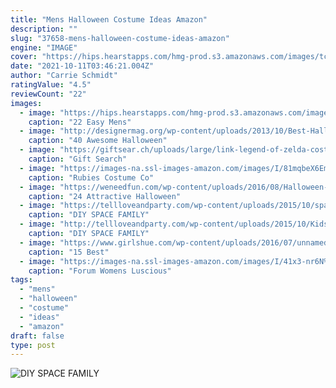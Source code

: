 ```yaml
---
title: "Mens Halloween Costume Ideas Amazon"
description: ""
slug: "37658-mens-halloween-costume-ideas-amazon"
engine: "IMAGE"
cover: "https://hips.hearstapps.com/hmg-prod.s3.amazonaws.com/images/tc-halloween-sherlock-1533159408.png?crop=1.00xw:0.997xh;0,0.00339xh&resize=480:*"
date: "2021-10-11T03:46:21.004Z"
author: "Carrie Schmidt"
ratingValue: "4.5"
reviewCount: "22"
images:
  - image: "https://hips.hearstapps.com/hmg-prod.s3.amazonaws.com/images/tc-halloween-sherlock-1533159408.png?crop=1.00xw:0.997xh;0,0.00339xh&resize=480:*"
    caption: "22 Easy Mens"
  - image: "http://designermag.org/wp-content/uploads/2013/10/Best-Halloween-Costume-Ever.jpg"
    caption: "40 Awesome Halloween"
  - image: "https://giftsear.ch/uploads/large/link-legend-of-zelda-costume.jpg"
    caption: "Gift Search"
  - image: "https://images-na.ssl-images-amazon.com/images/I/81mqbeX6EmL.jpg"
    caption: "Rubies Costume Co"
  - image: "https://weneedfun.com/wp-content/uploads/2016/08/Halloween-Costumes-For-Boys-11.jpg"
    caption: "24 Attractive Halloween"
  - image: "https://tellloveandparty.com/wp-content/uploads/2015/10/space-man-costume-Tell-Love-and-PArty.jpg"
    caption: "DIY SPACE FAMILY"
  - image: "http://tellloveandparty.com/wp-content/uploads/2015/10/Kids-space-costume-Tell-Love-and-Party.jpg"
    caption: "DIY SPACE FAMILY"
  - image: "https://www.girlshue.com/wp-content/uploads/2016/07/unnamed-file-3166.jpg"
    caption: "15 Best"
  - image: "https://images-na.ssl-images-amazon.com/images/I/41x3-nr6N%2BL.jpg"
    caption: "Forum Womens Luscious"
tags:
  - "mens"
  - "halloween"
  - "costume"
  - "ideas"
  - "amazon"
draft: false
type: post
---
```



![DIY SPACE FAMILY](https://tellloveandparty.com/wp-content/uploads/2015/10/space-man-costume-Tell-Love-and-PArty.jpg "DIY SPACE FAMILY")


<!--inArticleAds-->

<!--galleryOne-->


<!--inArticleAds-->

<!--galleryTwo-->


<!--galleryThree-->

